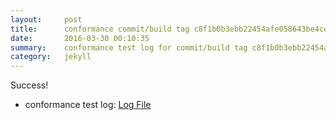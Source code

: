 ```yaml
---
layout:     post
title:      conformance commit/build tag c8f1b0b3ebb22454afe058643be4ce71a923d9e6
date:       2016-03-30 00:10:35
summary:    conformance test log for commit/build tag c8f1b0b3ebb22454afe058643be4ce71a923d9e6.
category:   jekyll
---
```


Success!

- conformance test log: [Log File](http://s3-us-west-2.amazonaws.com/kraken-e2e-logs/conformance/kraken_c8f1b0b3ebb22454afe058643be4ce71a923d9e6.log)

